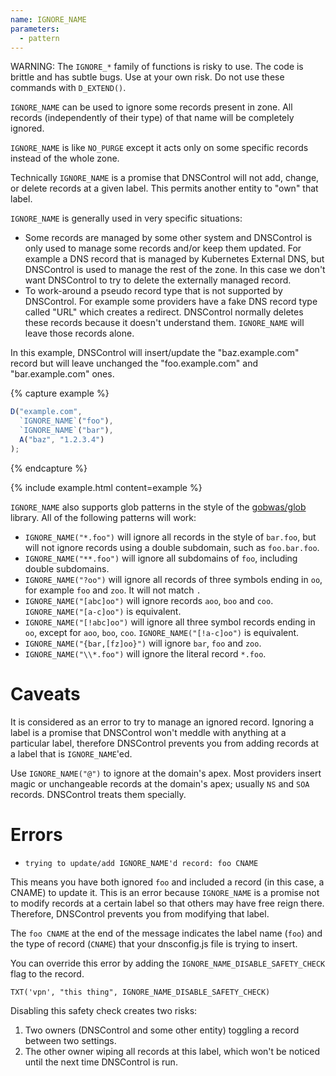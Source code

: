 ```yaml
---
name: IGNORE_NAME
parameters:
  - pattern
---
```


WARNING: The `IGNORE_*` family  of functions is risky to use. The code
is brittle and has subtle bugs. Use at your own risk. Do not use these
commands with `D_EXTEND()`.

`IGNORE_NAME` can be used to ignore some records present in zone.
All records (independently of their type) of that name will be completely ignored.

`IGNORE_NAME` is like `NO_PURGE` except it acts only on some specific records instead of the whole zone.

Technically `IGNORE_NAME` is a promise that DNSControl will not add, change, or delete records at a given label.  This permits another entity to "own" that label.

`IGNORE_NAME` is generally used in very specific situations:

* Some records are managed by some other system and DNSControl is only used to manage some records and/or keep them updated. For example a DNS record that is managed by Kubernetes External DNS, but DNSControl is used to manage the rest of the zone. In this case we don't want DNSControl to try to delete the externally managed record.
* To work-around a pseudo record type that is not supported by DNSControl. For example some providers have a fake DNS record type called "URL" which creates a redirect. DNSControl normally deletes these records because it doesn't understand them. `IGNORE_NAME` will leave those records alone.

In this example, DNSControl will insert/update the "baz.example.com" record but will leave unchanged the "foo.example.com" and "bar.example.com" ones.

{% capture example %}
```js
D("example.com",
  `IGNORE_NAME`("foo"),
  `IGNORE_NAME`("bar"),
  A("baz", "1.2.3.4")
);
```
{% endcapture %}

{% include example.html content=example %}

`IGNORE_NAME` also supports glob patterns in the style of the [gobwas/glob](https://github.com/gobwas/glob) library. All of
the following patterns will work:

* `IGNORE_NAME("*.foo")` will ignore all records in the style of `bar.foo`, but will not ignore records using a double
subdomain, such as `foo.bar.foo`.
* `IGNORE_NAME("**.foo")` will ignore all subdomains of `foo`, including double subdomains.
* `IGNORE_NAME("?oo")` will ignore all records of three symbols ending in `oo`, for example `foo` and `zoo`. It will
not match `.`
* `IGNORE_NAME("[abc]oo")` will ignore records `aoo`, `boo` and `coo`. `IGNORE_NAME("[a-c]oo")` is equivalent.
* `IGNORE_NAME("[!abc]oo")` will ignore all three symbol records ending in `oo`, except for `aoo`, `boo`, `coo`. `IGNORE_NAME("[!a-c]oo")` is equivalent.
* `IGNORE_NAME("{bar,[fz]oo}")` will ignore `bar`, `foo` and `zoo`.
* `IGNORE_NAME("\\*.foo")` will ignore the literal record `*.foo`.

# Caveats

It is considered as an error to try to manage an ignored record.
Ignoring a label is a promise that DNSControl won't meddle with
anything at a particular label, therefore DNSControl prevents you from
adding records at a label that is `IGNORE_NAME`'ed.

Use `IGNORE_NAME("@")` to ignore at the domain's apex. Most providers
insert magic or unchangeable records at the domain's apex; usually `NS`
and `SOA` records.  DNSControl treats them specially.

# Errors

* `trying to update/add IGNORE_NAME'd record: foo CNAME`

This means you have both ignored `foo` and included a record (in this
case, a CNAME) to update it.  This is an error because `IGNORE_NAME`
is a promise not to modify records at a certain label so that others
may have free reign there.  Therefore, DNSControl prevents you from
modifying that label.

The `foo CNAME` at the end of the message indicates the label name
(`foo`) and the type of record (`CNAME`) that your dnsconfig.js file
is trying to insert.

You can override this error by adding the
`IGNORE_NAME_DISABLE_SAFETY_CHECK` flag to the record.

    TXT('vpn', "this thing", IGNORE_NAME_DISABLE_SAFETY_CHECK)

Disabling this safety check creates two risks:

1. Two owners (DNSControl and some other entity) toggling a record between two settings.
2. The other owner wiping all records at this label, which won't be noticed until the next time DNSControl is run.
